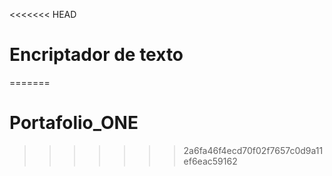 <<<<<<< HEAD
# Encriptador de texto
=======
# Portafolio_ONE
>>>>>>> 2a6fa46f4ecd70f02f7657c0d9a11ef6eac59162
